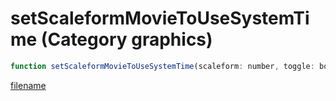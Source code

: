 # setScaleformMovieToUseSystemTime (Category graphics)

```js
function setScaleformMovieToUseSystemTime(scaleform: number, toggle: boolean): void
```

[filename](setScaleformMovieToUseSystemTime_m.md ':include')